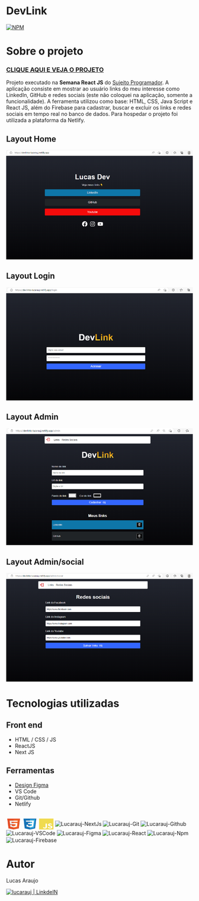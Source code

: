 # DevLink
[![NPM](https://img.shields.io/npm/l/react)](https://github.com/lucarauj/devlinks/blob/main/LICENSE)

# Sobre o projeto

### [CLIQUE AQUI E VEJA O PROJETO](https://devlinks-lucarauj.netlify.app/)

Projeto executado na **Semana React JS** do [Sujeito Programador](https://sujeitoprogramador.com/).
A aplicação consiste em mostrar ao usuário links do meu interesse como LinkedIn, GitHub e redes sociais (este não coloquei na aplicação, somente a funcionalidade).
A ferramenta utilizou como base: HTML, CSS, Java Script e React JS, além do Firebase para cadastrar, buscar e excluir os links e redes sociais em tempo real no banco de dados. Para hospedar o projeto foi utilizada a plataforma da Netlify.

## Layout Home
![Layout Home](https://github.com/lucarauj/assets/blob/main/Devlink%201.png)

## Layout Login
![Layout Login](https://github.com/lucarauj/assets/blob/main/Devlink%202.png)

## Layout Admin
![Layout Admin](https://github.com/lucarauj/assets/blob/main/Devlink%203.png)

## Layout Admin/social
![Layout Admin/Social](https://github.com/lucarauj/assets/blob/main/Devlink%204.png)


# Tecnologias utilizadas

## Front end
- HTML / CSS / JS
- ReactJS
- Next JS

## Ferramentas
- [Design Figma](https://www.figma.com/file/xhQ2hQHTM86HtFuj3m7jcd/DevLink---Semana-React-JS?node-id=0%3A1)
- VS Code
- Git/Github
- Netlify

<div style="display: inline_block"><br>
  <img align="center" alt="Lucarauj-HTML" height="30" width="40" src="https://raw.githubusercontent.com/devicons/devicon/master/icons/html5/html5-original.svg">
  <img align="center" alt="Lucarauj-CSS" height="30" width="40" src="https://raw.githubusercontent.com/devicons/devicon/master/icons/css3/css3-original.svg">
  <img align="center" alt="Lucarauj-Js" height="30" width="40" src="https://raw.githubusercontent.com/devicons/devicon/master/icons/javascript/javascript-plain.svg">
  <img align="center" alt="Lucarauj-NextJs" height="30" width="40" src="https://cdn.jsdelivr.net/gh/devicons/devicon/icons/nextjs/nextjs-original-wordmark.svg">
  <img align="center" alt="Lucarauj-Git" height="30" width="40" src="https://cdn.jsdelivr.net/gh/devicons/devicon/icons/git/git-original.svg">
  <img align="center" alt="Lucarauj-Github" height="30" width="40" src="https://cdn.jsdelivr.net/gh/devicons/devicon/icons/github/github-original.svg">
  <img align="center" alt="Lucarauj-VSCode" height="30" width="40" src="https://cdn.jsdelivr.net/gh/devicons/devicon/icons/vscode/vscode-original.svg">
  <img align="center" alt="Lucarauj-Figma" height="30" width="40" src="https://cdn.jsdelivr.net/gh/devicons/devicon/icons/figma/figma-original.svg">
  <img align="center" alt="Lucarauj-React" height="30" width="40" src="https://cdn.jsdelivr.net/gh/devicons/devicon/icons/react/react-original-wordmark.svg" />
  <img align="center" alt="Lucarauj-Npm" height="30" width="40" src="https://cdn.jsdelivr.net/gh/devicons/devicon/icons/npm/npm-original-wordmark.svg">
  <img align="center" alt="Lucarauj-Firebase" height="40" width="50" src="https://cdn.jsdelivr.net/gh/devicons/devicon/icons/firebase/firebase-plain-wordmark.svg"/>
          
  
</div>

# Autor

Lucas Araujo

<a href="https://www.linkedin.com/in/lucarauj"><img alt="lucarauj | LinkdeIN" width="40px" src="https://user-images.githubusercontent.com/43545812/144035037-0f415fc7-9f96-4517-a370-ccc6e78a714b.png" /></a>

